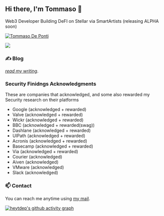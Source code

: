 ## Hi there, I'm Tommaso 👋

Web3 Developer Building DeFI on Stellar via SmartArtists (releasing ALPHA soon)

<a href="#heytdep-title">
  <img src="https://github-readme-stats.vercel.app/api?username=heytdep&show_icons=true&theme=react&count_private=true&include_all_commits=true" alt="Tommaso De Ponti" />
</a>

![](https://visitor-badge.glitch.me/badge?page_id=abhisheknaiidu.abhisheknaiidu)


### ✍️  Blog

[*read my writing*](https://tdep.medium.com).

### Security Finidngs Acknowledgments

These are companies that acknowledged, and some also rewarded my Security research on their platforms

- Google (acknowledged + rewarded)
- Valve (acknowledged + rewarded)
- Wickr (acknowledged + rewarded)
- BBC (acknowledged + rewarded(swag))
- Dashlane (acknowledged + rewarded)
- UIPath (acknowledged + rewarded)
- Acronis (acknowledged + rewarded)
- Basecamp (acknowledged + rewarded)
- Via (acknowledged + rewarded)
- Courier (acknowledged)
- Aiven (acknowledged)
- VMware (acknowledged)
- Slack (acknowledged)

### 📫 Contact

You can reach me anytime using [my mail](mailto:tommasodeponti@zohomail.eu). 


[![heytdep's github activity graph](https://activity-graph.herokuapp.com/graph?username=heytdep&theme=react-dark)](https://github.com/heytdep)
